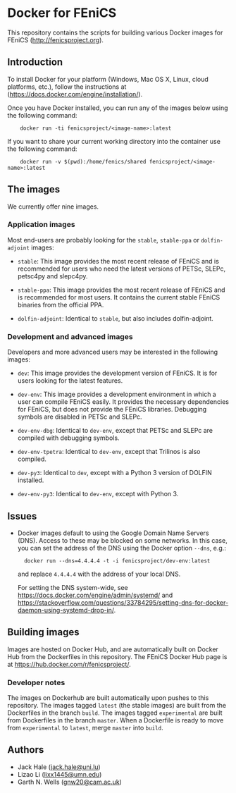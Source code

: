 # Docker for FEniCS

This repository contains the scripts for building various Docker
images for FEniCS (<http://fenicsproject.org>).


## Introduction

To install Docker for your platform (Windows, Mac OS X, Linux, cloud platforms,
etc.), follow the instructions at
(<https://docs.docker.com/engine/installation/>).

Once you have Docker installed, you can run any of the images below using the
following command:

        docker run -ti fenicsproject/<image-name>:latest
        
If you want to share your current working directory into the container use
the following command:

        docker run -v $(pwd):/home/fenics/shared fenicsproject/<image-name>:latest

## The images

We currently offer nine images.

### Application images

Most end-users are probably looking
for the `stable`, `stable-ppa` or `dolfin-adjoint` images:

* `stable`: This image provides the most recent release of FEniCS and
  is recommended for users who need the latest versions of PETSc,
  SLEPc, petsc4py and slepc4py.

* `stable-ppa`: This image provides the most recent release of FEniCS
  and is recommended for most users. It contains the current stable
  FEniCS binaries from the official PPA.

* `dolfin-adjoint`: Identical to `stable`, but also includes dolfin-adjoint. 

### Development and advanced images

Developers and more advanced users may be interested in the following
images:

* `dev`: This image provides the development version of FEniCS.  It is
  for users looking for the latest features.

* `dev-env`: This image provides a development environment in which a
   user can compile FEniCS easily. It provides the necessary dependencies for
   FEniCS, but does not provide the FEniCS libraries. Debugging symbols
   are disabled in PETSc and SLEPc.

* `dev-env-dbg`: Identical to `dev-env`, except that PETSc and SLEPc are
   compiled with debugging symbols. 

* `dev-env-tpetra`: Identical to `dev-env`, except that Trilinos is also
  compiled.

* `dev-py3`: Identical to `dev`, except with a Python 3 version of DOLFIN
  installed.

* `dev-env-py3`: Identical to `dev-env`, except with Python 3.

## Issues

* Docker images default to using the Google Domain Name Servers
  (DNS). Access to these may be blocked on some networks. In this
  case, you can set the address of the DNS using the Docker option
  `--dns`, e.g.:

        docker run --dns=4.4.4.4 -t -i fenicsproject/dev-env:latest

  and replace `4.4.4.4` with the address of your local DNS.

  For setting the DNS system-wide, see
  <https://docs.docker.com/engine/admin/systemd/> and
  <https://stackoverflow.com/questions/33784295/setting-dns-for-docker-daemon-using-systemd-drop-in/>.


## Building images

Images are hosted on Docker Hub, and are automatically built on Docker
Hub from the Dockerfiles in this repository. The FEniCS Docker Hub
page is at <https://hub.docker.com/r/fenicsproject/>.


### Developer notes

The images on Dockerhub are built automatically upon pushes to this
repository. The images tagged `latest` (the stable images) are built
from the Dockerfiles in the branch `build`. The images tagged
`experimental` are built from Dockerfiles in the branch `master`.
When a Dockerfile is ready to move from `experimental` to `latest`,
merge `master` into `build`.


## Authors

* Jack Hale (<jack.hale@uni.lu>)
* Lizao Li (<lixx1445@umn.edu>)
* Garth N. Wells (<gnw20@cam.ac.uk>)
